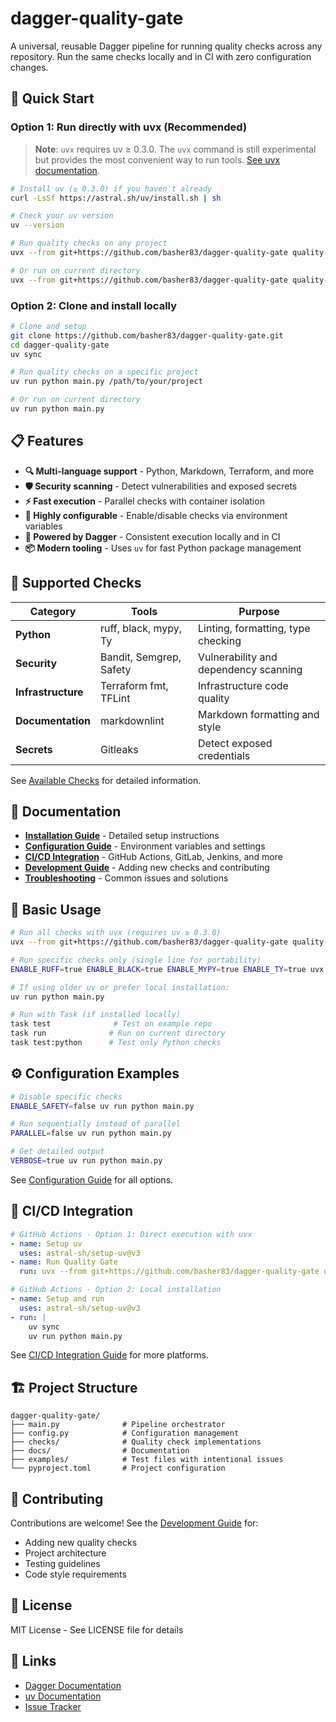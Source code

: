 # dagger-quality-gate

A universal, reusable Dagger pipeline for running quality checks across any repository. Run the same checks locally and in CI with zero configuration changes.

## 🚀 Quick Start

### Option 1: Run directly with uvx (Recommended)

> **Note**: `uvx` requires uv ≥ 0.3.0. The `uvx` command is still experimental but provides the most convenient way to run tools. [See uvx documentation](https://docs.astral.sh/uv/guides/tools/#running-tools).

```bash
# Install uv (≥ 0.3.0) if you haven't already
curl -LsSf https://astral.sh/uv/install.sh | sh

# Check your uv version
uv --version

# Run quality checks on any project
uvx --from git+https://github.com/basher83/dagger-quality-gate quality-gate /path/to/your/project

# Or run on current directory
uvx --from git+https://github.com/basher83/dagger-quality-gate quality-gate
```

### Option 2: Clone and install locally

```bash
# Clone and setup
git clone https://github.com/basher83/dagger-quality-gate.git
cd dagger-quality-gate
uv sync

# Run quality checks on a specific project
uv run python main.py /path/to/your/project

# Or run on current directory
uv run python main.py
```

## 📋 Features

- **🔍 Multi-language support** - Python, Markdown, Terraform, and more
- **🛡️ Security scanning** - Detect vulnerabilities and exposed secrets
- **⚡ Fast execution** - Parallel checks with container isolation
- **🔧 Highly configurable** - Enable/disable checks via environment variables
- **🐳 Powered by Dagger** - Consistent execution locally and in CI
- **📦 Modern tooling** - Uses `uv` for fast Python package management

## 🧪 Supported Checks

| Category | Tools | Purpose |
|----------|-------|---------|
| **Python** | ruff, black, mypy, Ty | Linting, formatting, type checking |
| **Security** | Bandit, Semgrep, Safety | Vulnerability and dependency scanning |
| **Infrastructure** | Terraform fmt, TFLint | Infrastructure code quality |
| **Documentation** | markdownlint | Markdown formatting and style |
| **Secrets** | Gitleaks | Detect exposed credentials |

See [Available Checks](docs/checks.md) for detailed information.

## 📖 Documentation

- **[Installation Guide](docs/installation.md)** - Detailed setup instructions
- **[Configuration Guide](docs/configuration.md)** - Environment variables and settings
- **[CI/CD Integration](docs/ci-integration.md)** - GitHub Actions, GitLab, Jenkins, and more
- **[Development Guide](docs/development.md)** - Adding new checks and contributing
- **[Troubleshooting](docs/troubleshooting.md)** - Common issues and solutions

## 🎯 Basic Usage

```bash
# Run all checks with uvx (requires uv ≥ 0.3.0)
uvx --from git+https://github.com/basher83/dagger-quality-gate quality-gate

# Run specific checks only (single line for portability)
ENABLE_RUFF=true ENABLE_BLACK=true ENABLE_MYPY=true ENABLE_TY=true uvx --from git+https://github.com/basher83/dagger-quality-gate quality-gate

# If using older uv or prefer local installation:
uv run python main.py

# Run with Task (if installed locally)
task test              # Test on example repo
task run              # Run on current directory
task test:python      # Test only Python checks
```

## ⚙️ Configuration Examples

```bash
# Disable specific checks
ENABLE_SAFETY=false uv run python main.py

# Run sequentially instead of parallel
PARALLEL=false uv run python main.py

# Get detailed output
VERBOSE=true uv run python main.py
```

See [Configuration Guide](docs/configuration.md) for all options.

## 🐳 CI/CD Integration

```yaml
# GitHub Actions - Option 1: Direct execution with uvx
- name: Setup uv
  uses: astral-sh/setup-uv@v3
- name: Run Quality Gate
  run: uvx --from git+https://github.com/basher83/dagger-quality-gate quality-gate

# GitHub Actions - Option 2: Local installation
- name: Setup and run
  uses: astral-sh/setup-uv@v3
- run: |
    uv sync
    uv run python main.py
```

See [CI/CD Integration Guide](docs/ci-integration.md) for more platforms.

## 🏗️ Project Structure

```plaintext
dagger-quality-gate/
├── main.py              # Pipeline orchestrator
├── config.py            # Configuration management
├── checks/              # Quality check implementations
├── docs/                # Documentation
├── examples/            # Test files with intentional issues
└── pyproject.toml       # Project configuration
```

## 🤝 Contributing

Contributions are welcome! See the [Development Guide](docs/development.md) for:

- Adding new quality checks
- Project architecture
- Testing guidelines
- Code style requirements

## 📄 License

MIT License - See LICENSE file for details

## 🔗 Links

- [Dagger Documentation](https://docs.dagger.io/)
- [uv Documentation](https://github.com/astral-sh/uv)
- [Issue Tracker](https://github.com/basher83/dagger-quality-gate/issues)
